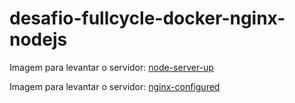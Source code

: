 # desafio-fullcycle-docker-nginx-nodejs

Imagem para levantar o servidor: [node-server-up](https://hub.docker.com/repository/docker/lucasguimaraes/node-server-up/general)

Imagem para levantar o servidor: [nginx-configured](https://hub.docker.com/repository/docker/lucasguimaraes/nginx-configured/general)
